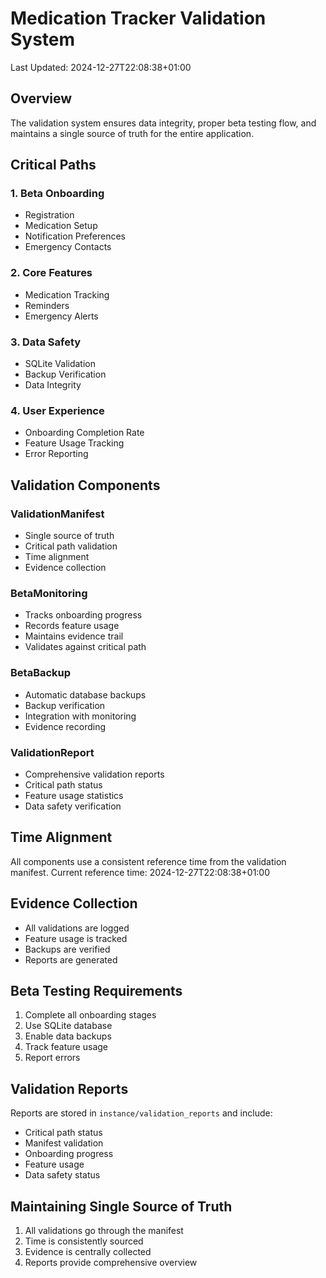 # Medication Tracker Validation System
Last Updated: 2024-12-27T22:08:38+01:00

## Overview
The validation system ensures data integrity, proper beta testing flow, and maintains a single source of truth for the entire application.

## Critical Paths

### 1. Beta Onboarding
- Registration
- Medication Setup
- Notification Preferences
- Emergency Contacts

### 2. Core Features
- Medication Tracking
- Reminders
- Emergency Alerts

### 3. Data Safety
- SQLite Validation
- Backup Verification
- Data Integrity

### 4. User Experience
- Onboarding Completion Rate
- Feature Usage Tracking
- Error Reporting

## Validation Components

### ValidationManifest
- Single source of truth
- Critical path validation
- Time alignment
- Evidence collection

### BetaMonitoring
- Tracks onboarding progress
- Records feature usage
- Maintains evidence trail
- Validates against critical path

### BetaBackup
- Automatic database backups
- Backup verification
- Integration with monitoring
- Evidence recording

### ValidationReport
- Comprehensive validation reports
- Critical path status
- Feature usage statistics
- Data safety verification

## Time Alignment
All components use a consistent reference time from the validation manifest. Current reference time: 2024-12-27T22:08:38+01:00

## Evidence Collection
- All validations are logged
- Feature usage is tracked
- Backups are verified
- Reports are generated

## Beta Testing Requirements
1. Complete all onboarding stages
2. Use SQLite database
3. Enable data backups
4. Track feature usage
5. Report errors

## Validation Reports
Reports are stored in `instance/validation_reports` and include:
- Critical path status
- Manifest validation
- Onboarding progress
- Feature usage
- Data safety status

## Maintaining Single Source of Truth
1. All validations go through the manifest
2. Time is consistently sourced
3. Evidence is centrally collected
4. Reports provide comprehensive overview

